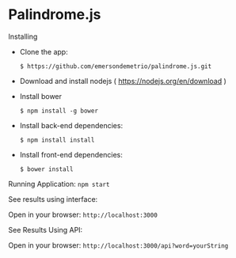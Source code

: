 # Palindrome.js

 Installing
- Clone the app:

    ```$ https://github.com/emersondemetrio/palindrome.js.git```

- Download and install nodejs ( https://nodejs.org/en/download )
- Install bower

    ```$ npm install -g bower```


- Install back-end dependencies:

    ```$ npm install install```

- Install front-end dependencies:

    ```$ bower install```

Running Application: ```npm start```

See results using interface:

Open in your browser: ```http://localhost:3000```

See Results Using API:

Open in your browser: ```http://localhost:3000/api?word=yourString```